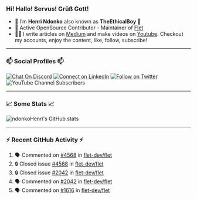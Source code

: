 ### Hi! Hallo! Servus! Grüß Gott!

- 🙂  I’m **Henri Ndonko** also known as **TheEthicalBoy** 👾
- 🚀  Active OpenSource Contributor - Maintainer of [Flet](https://github.com/flet-dev/flet) 
- 👨‍🏫  I write articles on [Medium](https://ndonkohenri.medium.com/) and make videos on [Youtube](https://youtube.com/@ndonkoHenri). Checkout my accounts, enjoy the content, like, follow, subscribe!

---

### 📫 Social Profiles 📫

[![Chat On Discord](https://img.shields.io/badge/--discord?label=Username=the_ethical_boy&logo=Discord&style=social)](https://github.com/ndonkoHenri) 
[![Connect on LinkedIn](https://img.shields.io/badge/--linkedin?label=LinkedIn&logo=LinkedIn&style=social)](https://www.linkedin.com/in/ndonkohenri) 
[![Follow on Twitter](https://img.shields.io/badge/--twitter?label=Twitter&logo=Twitter&style=social)](https://twitter.com/ndonkoHenri)
![YouTube Channel Subscribers](https://img.shields.io/youtube/channel/subscribers/UC2j9sVx0O7M8CebjMtyCuNQ?style=social&label=Youtube&link=https%3A%2F%2Fyoutube.com%2F%40ndonkoHenri)

---

### 📈 Some Stats 📈

<!-- <a href="https://github.com/ndonkoHenri">
<img src="https://github.com/ndonkoHenri/github-stats/blob/master/generated/overview.svg#gh-dark-mode-only" />
<img src="https://github.com/ndonkoHenri/github-stats/blob/master/generated/languages.svg#gh-dark-mode-only" />
<img src="https://github.com/ndonkoHenri/github-stats/blob/master/generated/overview.svg#gh-light-mode-only" />
<img src="https://github.com/ndonkoHenri/github-stats/blob/master/generated/languages.svg#gh-light-mode-only" />
</a> -->

<!-- ![ndonkoHenri's GitHub stats](https://github-readme-stats.vercel.app/api?username=ndonkoHenri&show_icons=true) -->

![ndonkoHenri's GitHub stats](https://github-readme-stats.vercel.app/api?username=ndonkoHenri&theme=tokyonight&show_icons=true&title_color=fff&text_color=fff)

<!-- [![Top Langs](https://github-readme-stats.vercel.app/api/top-langs/?username=ndonkoHenri)](https://github.com/ndonkoHenri/github-readme-stats) -->

---

### :zap: Recent GitHub Activity :zap:

<!--START_SECTION:activity-->
1. 🗣 Commented on [#4568](https://github.com/flet-dev/flet/issues/4568#issuecomment-2661213215) in [flet-dev/flet](https://github.com/flet-dev/flet)
2. 🔒 Closed issue [#4568](https://github.com/flet-dev/flet/issues/4568) in [flet-dev/flet](https://github.com/flet-dev/flet)
3. 🔒 Closed issue [#2042](https://github.com/flet-dev/flet/issues/2042) in [flet-dev/flet](https://github.com/flet-dev/flet)
4. 🗣 Commented on [#2042](https://github.com/flet-dev/flet/issues/2042#issuecomment-2661211857) in [flet-dev/flet](https://github.com/flet-dev/flet)
5. 🗣 Commented on [#1616](https://github.com/flet-dev/flet/issues/1616#issuecomment-2661211355) in [flet-dev/flet](https://github.com/flet-dev/flet)
<!--END_SECTION:activity-->

